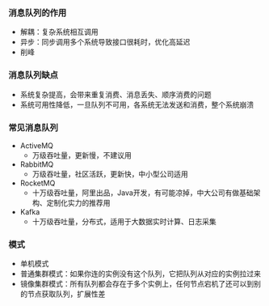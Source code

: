 ### 消息队列的作用

- 解耦：复杂系统相互调用
- 异步：同步调用多个系统导致接口很耗时，优化高延迟
- 削峰

### 消息队列缺点

- 系统复杂提高，会带来重复消费、消息丢失、顺序消费的问题
- 系统可用性降低，一旦队列不可用，各系统无法发送和消费，整个系统崩溃

### 常见消息队列

- ActiveMQ
  - 万级吞吐量，更新慢，不建议用
- RabbitMQ
  - 万级吞吐量，社区活跃，更新快，中小型公司适用
- RocketMQ
  - 十万级吞吐量，阿里出品，Java开发，有可能凉掉，中大公司有做基础架构、定制化实力的推荐用
- Kafka
  - 十万级吞吐量，分布式，适用于大数据实时计算、日志采集

### 模式

- 单机模式
- 普通集群模式：如果你连的实例没有这个队列，它把队列从对应的实例拉过来
- 镜像集群模式：所有队列都会存在于多个实例上，任何节点宕机了还可以到别的节点获取队列，扩展性差



